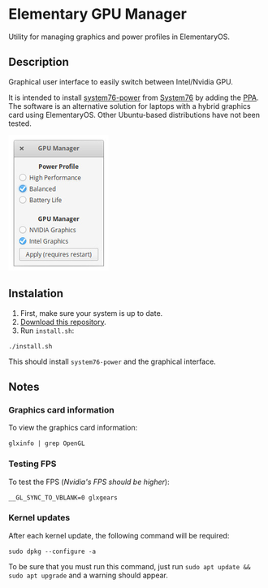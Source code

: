 # Elementary GPU Manager

Utility for managing graphics and power profiles in ElementaryOS.

## Description

Graphical user interface to easily switch between Intel/Nvidia GPU.

It is intended to install [system76-power](https://support.system76.com/articles/graphics-switch-ubuntu/) from [System76](https://system76.com/) by adding the [PPA](https://launchpad.net/~system76-dev/+archive/ubuntu/stable). The software is an alternative solution for laptops with a hybrid graphics card using ElementaryOS. Other Ubuntu-based distributions have not been tested.

![Screenshot](./screenshot.jpg)

## Instalation

1. First, make sure your system is up to date.
1. [Download this repository](https://github.com/filipestevao/elementary-gpu-manager/archive/master.zip).
1. Run `install.sh`:

```
./install.sh
```
This should install `system76-power` and the graphical interface.

## Notes

### Graphics card information

To view the graphics card information:

```
glxinfo | grep OpenGL
```

### Testing FPS

To test the FPS (*Nvidia's FPS should be higher*):

```
__GL_SYNC_TO_VBLANK=0 glxgears
```

### Kernel updates

After each kernel update, the following command will be required:

```
sudo dpkg --configure -a
```

To be sure that you must run this command, just run `sudo apt update && sudo apt upgrade` and a warning should appear.
